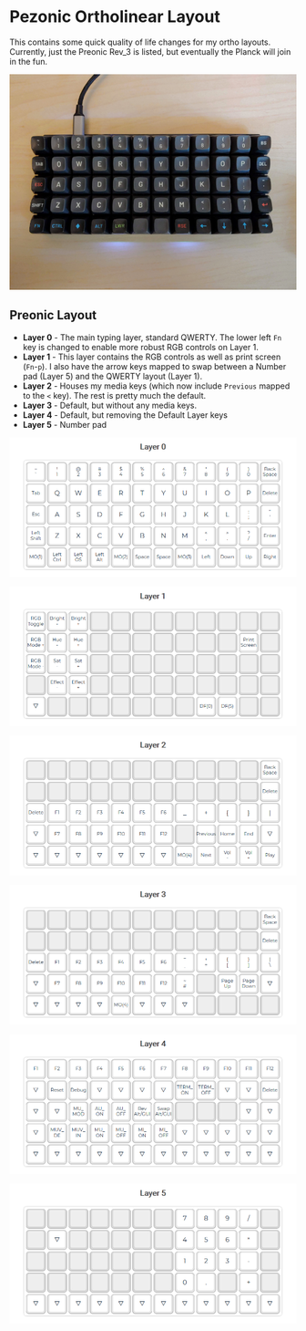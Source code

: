 # Pezonic Ortholinear Layout

This contains some quick quality of life changes for my ortho layouts. Currently, just the Preonic Rev_3 is listed, but eventually the Planck will join in the fun.

![EOTW Preonic](/media/preonic_eotw.png)

## Preonic Layout

* **Layer 0** - The main typing layer, standard QWERTY. The lower left `Fn` key is changed to enable more robust RGB controls on Layer 1.
* **Layer 1** - This layer contains the RGB controls as well as print screen (`Fn`-`p`). I also have the arrow keys mapped to swap between a Number pad (Layer 5) and the QWERTY layout (Layer 1).
* **Layer 2** - Houses my media keys (which now include `Previous` mapped to the `<` key). The rest is pretty much the default.
* **Layer 3** - Default, but without any media keys.
* **Layer 4** - Default, but removing the Default Layer keys
* **Layer 5** - Number pad

![Layer 0](/media/layer_0.png)

![Layer 1](/media/layer_1.png)

![Layer 2](/media/layer_2.png)

![Layer 3](/media/layer_3.png)

![Layer 4](/media/layer_4.png)

![Layer 5](/media/layer_5.png)
